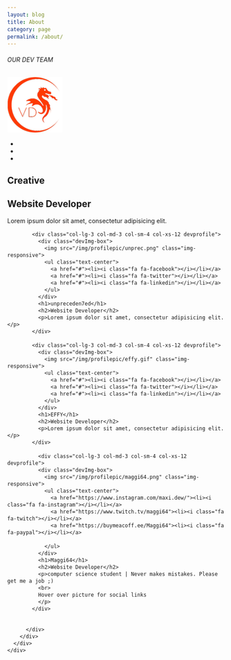 ```yaml
---
layout: blog
title: About
category: page
permalink: /about/
---
```

<section class="team">
  <div class="container">
    <div class="row">
      <div>
        <div class="col-lg-12">
          <h6 class="description">OUR DEV TEAM</h6>
          <div class="row pt-md">
            <div class="col-lg-3 col-md-3 col-sm-4 col-xs-12 devprofile">
              <div class="devImg-box">
                <img src="/img/profilepic/creative.png" class="img-responsive">
                <ul class="text-center">
                  <a href="#"><li><i class="fa fa-facebook"></i></li></a>
                  <a href="#"><li><i class="fa fa-twitter"></i></li></a>
                  <a href="#"><li><i class="fa fa-linkedin"></i></li></a>
                </ul>
              </div>
              <h1>Creative</h1>
              <h2>Website Developer</h2>
              <p>Lorem ipsum dolor sit amet, consectetur adipisicing elit.</p>
            </div>

            <div class="col-lg-3 col-md-3 col-sm-4 col-xs-12 devprofile">
              <div class="devImg-box">
                <img src="/img/profilepic/unprec.png" class="img-responsive">
                <ul class="text-center">
                  <a href="#"><li><i class="fa fa-facebook"></i></li></a>
                  <a href="#"><li><i class="fa fa-twitter"></i></li></a>
                  <a href="#"><li><i class="fa fa-linkedin"></i></li></a>
                </ul>
              </div>
              <h1>unpreceden7ed</h1>
              <h2>Website Developer</h2>
              <p>Lorem ipsum dolor sit amet, consectetur adipisicing elit.</p>
            </div>

            <div class="col-lg-3 col-md-3 col-sm-4 col-xs-12 devprofile">
              <div class="devImg-box">
                <img src="/img/profilepic/effy.gif" class="img-responsive">
                <ul class="text-center">
                  <a href="#"><li><i class="fa fa-facebook"></i></li></a>
                  <a href="#"><li><i class="fa fa-twitter"></i></li></a>
                  <a href="#"><li><i class="fa fa-linkedin"></i></li></a>
                </ul>
              </div>
              <h1>EFFY</h1>
              <h2>Website Developer</h2>
              <p>Lorem ipsum dolor sit amet, consectetur adipisicing elit.</p>
            </div>

              <div class="col-lg-3 col-md-3 col-sm-4 col-xs-12 devprofile">
              <div class="devImg-box">
                <img src="/img/profilepic/maggi64.png" class="img-responsive">
                <ul class="text-center">
                  <a href="https://www.instagram.com/maxi.dew/"><li><i class="fa fa-instagram"></i></li></a>
                  <a href="https://www.twitch.tv/maggi64"><li><i class="fa fa-twitch"></i></li></a>
                  <a href="https://buymeacoff.ee/Maggi64"><li><i class="fa fa-paypal"></i></li></a>

                </ul>
              </div>
              <h1>Maggi64</h1>
              <h2>Website Developer</h2>
              <p>computer science student | Never makes mistakes. Please get me a job ;)
              <br>
              Hover over picture for social links
              </p>
            </div>


          </div>
        </div>
      </div>
    </div>
  </div>
</section>
